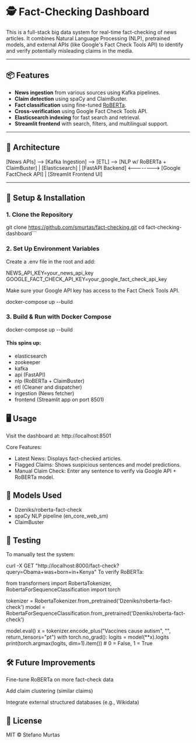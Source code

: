 
# 🕵️ Fact-Checking Dashboard

This is a full-stack big data system for real-time fact-checking of news articles. It combines Natural Language Processing (NLP), pretrained models, and external APIs (like Google's Fact Check Tools API) to identify and verify potentially misleading claims in the media.

---

## 📦 Features

- **News ingestion** from various sources using Kafka pipelines.
- **Claim detection** using spaCy and ClaimBuster.
- **Fact classification** using fine-tuned [RoBERTa](https://huggingface.co/Dzeniks/roberta-fact-check).
- **Cross-verification** using Google Fact Check Tools API.
- **Elasticsearch indexing** for fast search and retrieval.
- **Streamlit frontend** with search, filters, and multilingual support.

---

## 🧱 Architecture


[News APIs] --> [Kafka Ingestion] --> [ETL] --> [NLP w/ RoBERTa + ClaimBuster]
|
[Elasticsearch]
|
[FastAPI Backend] <--------> [Google FactCheck API]
|
[Streamlit Frontend UI]


---

## 🚀 Setup & Installation

### 1. Clone the Repository

git clone https://github.com/smurtas/fact-checking.git 
cd fact-checking-dashboard```


### 2. Set Up Environment Variables
Create a .env file in the root and add:

NEWS_API_KEY=your_news_api_key
GOOGLE_FACT_CHECK_API_KEY=your_google_fact_check_api_key

Make sure your Google API key has access to the Fact Check Tools API.

docker-compose up --build

### 3. Build & Run with Docker Compose

docker-compose up --build

#### This spins up:

- elasticsearch
- zookeeper
- kafka
- api (FastAPI)
- nlp (RoBERTa + ClaimBuster)
- etl (Cleaner and dispatcher)
- ingestion (News fetcher)
- frontend (Streamlit app on port 8501)

## 🖥️ Usage
Visit the dashboard at:
http://localhost:8501

Core Features:
- Latest News: Displays fact-checked articles.
- Flagged Claims: Shows suspicious sentences and model predictions.
- Manual Claim Check: Enter any sentence to verify via Google API + RoBERTa model.

## 🤖 Models Used
- Dzeniks/roberta-fact-check
- spaCy NLP pipeline (en_core_web_sm)
- ClaimBuster

## 🧪 Testing
To manually test the system:

curl -X GET "http://localhost:8000/fact-check?query=Obama+was+born+in+Kenya"
To verify RoBERTa:

from transformers import RobertaTokenizer, RobertaForSequenceClassification
import torch

tokenizer = RobertaTokenizer.from_pretrained('Dzeniks/roberta-fact-check')
model = RobertaForSequenceClassification.from_pretrained('Dzeniks/roberta-fact-check')

model.eval()
x = tokenizer.encode_plus("Vaccines cause autism", "", return_tensors="pt")
with torch.no_grad():
    logits = model(**x).logits
print(torch.argmax(logits, dim=1).item())  # 0 = False, 1 = True

## 🛠️ Future Improvements
Fine-tune RoBERTa on more fact-check data

Add claim clustering (similar claims)

Integrate external structured databases (e.g., Wikidata)

## 📄 License
MIT © Stefano Murtas